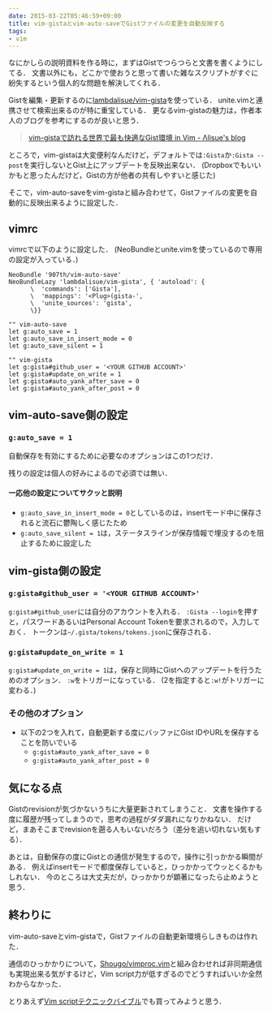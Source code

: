 ```yaml
---
date: 2015-03-22T05:46:59+09:00
title: vim-gistaとvim-auto-saveでGistファイルの変更を自動反映する
tags:
- vim
---
```

なにかしらの説明資料を作る時に，まずはGistでつらつらと文書を書くようにしてる．
文書以外にも，どこかで使おうと思って書いた雑なスクリプトがすぐに紛失するという個人的な問題を解決してくれる．

Gistを編集・更新するのに[lambdalisue/vim-gista](https://github.com/lambdalisue/vim-gista)を使っている．
unite.vimと連携させて検索出来るのが特に重宝している．
更なるvim-gistaの魅力は，作者本人のブログを参考にするのが良いと思う．

> [vim-gistaで訪れる世界で最も快適なGist環境 in Vim - Λlisue's blog](http://lambdalisue.hatenablog.com/entry/2014/07/01/203015)

ところで，vim-gistaは大変便利なんだけど，デフォルトでは`:Gista`か`:Gista --post`を実行しないとGist上にアップデートを反映出来ない．
(Dropboxでもいいかもと思ったんだけど，Gistの方が他者の共有しやすいと感じた)

そこで，vim-auto-saveをvim-gistaと組み合わせて，Gistファイルの変更を自動的に反映出来るように設定した．

## vimrc

vimrcで以下のように設定した．
(NeoBundleとunite.vimを使っているので専用の設定が入っている．)

```vim
NeoBundle '907th/vim-auto-save'
NeoBundleLazy 'lambdalisue/vim-gista', { 'autoload': {
      \  'commands': ['Gista'],
      \  'mappings': '<Plug>(gista-',
      \  'unite_sources': 'gista',
      \}}

"" vim-auto-save
let g:auto_save = 1
let g:auto_save_in_insert_mode = 0
let g:auto_save_silent = 1

"" vim-gista
let g:gista#github_user = '<YOUR GITHUB ACCOUNT>'
let g:gista#update_on_write = 1
let g:gista#auto_yank_after_save = 0
let g:gista#auto_yank_after_post = 0
```

## vim-auto-save側の設定

### `g:auto_save = 1`

自動保存を有効にするために必要なのオプションはこの1つだけ．

残りの設定は個人の好みによるので必須では無い．

#### 一応他の設定についてサクッと説明

- `g:auto_save_in_insert_mode = 0`としているのは，insertモード中に保存されると流石に鬱陶しく感じたため
- `g:auto_save_silent = 1`は，ステータスラインが保存情報で埋没するのを阻止するために設定した

## vim-gista側の設定

### `g:gista#github_user = '<YOUR GITHUB ACCOUNT>'`

`g:gista#github_user`には自分のアカウントを入れる．
`:Gista --login`を押すと，パスワードあるいはPersonal Account Tokenを要求されるので，入力しておく．
トークンは`~/.gista/tokens/tokens.json`に保存される．

### `g:gista#update_on_write = 1`

`g:gista#update_on_write = 1`は，保存と同時にGistへのアップデートを行うためのオプション．
`:w`をトリガーになっている．
(2を指定すると`:w!`がトリガーに変わる．)

### その他のオプション

- 以下の2つを入れて，自動更新する度にバッファにGist IDやURLを保存することを防いでいる
  - `g:gista#auto_yank_after_save = 0`
  - `g:gista#auto_yank_after_post = 0`

## 気になる点

Gistのrevisionが気づかないうちに大量更新されてしまうこと．
文書を操作する度に履歴が残ってしまうので，思考の過程がダダ漏れになりかねない．
だけど，まあそこまでrevisionを遡る人もいないだろう（差分を追い切れない気もする）．

あとは，自動保存の度にGistとの通信が発生するので，操作に引っかかる瞬間がある．
例えばinsertモードで都度保存していると，ひっかかってウッとくるかもしれない．
今のところは大丈夫だが，ひっかかりが顕著になったら止めようと思う．

## 終わりに

vim-auto-saveとvim-gistaで，Gistファイルの自動更新環境らしきものは作れた．

通信のひっかかりについて，[Shougo/vimproc.vim](https://github.com/Shougo/vimproc.vim)と組み合わせれば非同期通信も実現出来る気がするけど，Vim script力が低すぎるのでどうすればいいか全然わからなかった．

とりあえず[Vim scriptテクニックバイブル](http://www.amazon.co.jp/exec/obidos/ASIN/B00OHH5688/hifumiass-22/ref=nosim/)でも買ってみようと思う．
